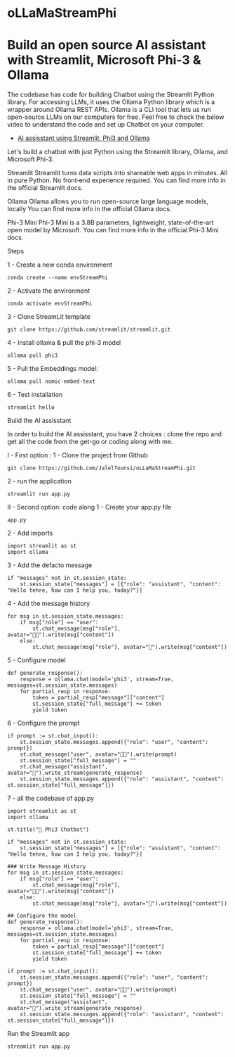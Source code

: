 
# oLLaMaStreamPhi
# Build an open source AI assistant with Streamlit, Microsoft Phi-3 & Ollama
The codebase has code for building Chatbot using the Streamlit Python library. 
For accessing LLMs, it uses the Ollama Python library which is a wrapper around Ollama REST APIs.
Ollama is a CLI tool that lets us run open-source LLMs on our computers for free.
Feel free to check the below video to understand the code and set up Chatbot on your computer.
* [AI assisstant using Streamlit, Phi3 and Ollama](https://www.youtube.com/@JalelTounsi)

Let's build a chatbot with just Python using the Streamlit library, Ollama, and Microsoft Phi-3. 

Streamlit
Streamlit turns data scripts into shareable web apps in minutes. All in pure Python. No front‑end experience required.
You can find more info in the official Streamlit docs.


Ollama
Ollama allows you to run open-source large language models, locally
You can find more info in the official Ollama docs.


Phi-3 Mini
Phi-3 Mini is a 3.8B parameters, lightweight, state-of-the-art open model by Microsoft.
You can find more info in the official Phi-3 Mini docs.


Steps

1 - Create a new conda environment
```
conda create --name envStreamPhi
```
2 - Activate the environment
```
conda activate envStreamPhi
```
3 - Clone StreamLit template
```
git clone https://github.com/streamlit/streamlit.git
```
4 - Install ollama & pull the phi-3 model
```
ollama pull phi3
```
5 - Pull the Embeddings model:
```
ollama pull nomic-embed-text
```
6 - Test installation
```
streamlit hello
```

Build the AI assisstant

In order to build the AI assisstant, you have 2 choices : clone the repo and get all the code from the get-go or coding along with me.

I - First option : 
1 - Clone the project from Github 
```
git clone https://github.com/JalelTounsi/oLLaMaStreamPhi.git
```
2 - run the application
```
streamlit run app.py
```

II - Second option: 
code along
1 - Create your app.py file
```
app.py
```
2 - Add imports
```
import streamlit as st
import ollama
```

3 - Add the defacto message
```
if "messages" not in st.session_state:
    st.session_state["messages"] = [{"role": "assistant", "content": "Hello tehre, how can I help you, today?"}]
```
4 - Add the message history
```
for msg in st.session_state.messages:
    if msg["role"] == "user":
        st.chat_message(msg["role"], avatar="🧑‍💻").write(msg["content"])
    else:
        st.chat_message(msg["role"], avatar="🤖").write(msg["content"])
```
5 - Configure model
```
def generate_response():
    response = ollama.chat(model='phi3', stream=True, messages=st.session_state.messages)
    for partial_resp in response:
        token = partial_resp["message"]["content"]
        st.session_state["full_message"] += token
        yield token
```
6 - Configure the prompt
```
if prompt := st.chat_input():
    st.session_state.messages.append({"role": "user", "content": prompt})
    st.chat_message("user", avatar="🧑‍💻").write(prompt)
    st.session_state["full_message"] = ""
    st.chat_message("assistant", avatar="🤖").write_stream(generate_response)
    st.session_state.messages.append({"role": "assistant", "content": st.session_state["full_message"]})   
```
7 - all the codebase of app.py
```
import streamlit as st
import ollama

st.title("💬 Phi3 Chatbot")

if "messages" not in st.session_state:
    st.session_state["messages"] = [{"role": "assistant", "content": "Hello tehre, how can I help you, today?"}]

### Write Message History
for msg in st.session_state.messages:
    if msg["role"] == "user":
        st.chat_message(msg["role"], avatar="🧑‍💻").write(msg["content"])
    else:
        st.chat_message(msg["role"], avatar="🤖").write(msg["content"])

## Configure the model
def generate_response():
    response = ollama.chat(model='phi3', stream=True, messages=st.session_state.messages)
    for partial_resp in response:
        token = partial_resp["message"]["content"]
        st.session_state["full_message"] += token
        yield token

if prompt := st.chat_input():
    st.session_state.messages.append({"role": "user", "content": prompt})
    st.chat_message("user", avatar="🧑‍💻").write(prompt)
    st.session_state["full_message"] = ""
    st.chat_message("assistant", avatar="🤖").write_stream(generate_response)
    st.session_state.messages.append({"role": "assistant", "content": st.session_state["full_message"]})   
```
Run the Streamlit app 
```
streamlit run app.py
```
